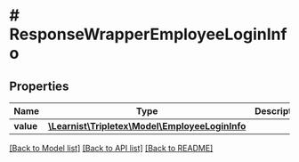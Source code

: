 # # ResponseWrapperEmployeeLoginInfo

## Properties

Name | Type | Description | Notes
------------ | ------------- | ------------- | -------------
**value** | [**\Learnist\Tripletex\Model\EmployeeLoginInfo**](EmployeeLoginInfo.md) |  | [optional]

[[Back to Model list]](../../README.md#models) [[Back to API list]](../../README.md#endpoints) [[Back to README]](../../README.md)
